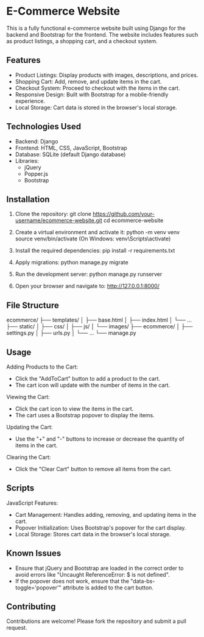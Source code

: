 E-Commerce Website
===================

This is a fully functional e-commerce website built using Django for the backend and Bootstrap for the frontend. The website includes features such as product listings, a shopping cart, and a checkout system.

Features
--------
- Product Listings: Display products with images, descriptions, and prices.
- Shopping Cart: Add, remove, and update items in the cart.
- Checkout System: Proceed to checkout with the items in the cart.
- Responsive Design: Built with Bootstrap for a mobile-friendly experience.
- Local Storage: Cart data is stored in the browser's local storage.

Technologies Used
-----------------
- Backend: Django
- Frontend: HTML, CSS, JavaScript, Bootstrap
- Database: SQLite (default Django database)
- Libraries:
  - jQuery
  - Popper.js
  - Bootstrap

Installation
------------
1. Clone the repository:
   git clone https://github.com/your-username/ecommerce-website.git
   cd ecommerce-website

2. Create a virtual environment and activate it:
   python -m venv venv
   source venv/bin/activate  (On Windows: venv\Scripts\activate)

3. Install the required dependencies:
   pip install -r requirements.txt

4. Apply migrations:
   python manage.py migrate

5. Run the development server:
   python manage.py runserver

6. Open your browser and navigate to:
   http://127.0.0.1:8000/

File Structure
--------------
ecommerce/
├── templates/
│   ├── base.html
│   ├── index.html
│   └── ...
├── static/
│   ├── css/
│   ├── js/
│   └── images/
├── ecommerce/
│   ├── settings.py
│   ├── urls.py
│   └── ...
└── manage.py

Usage
-----
Adding Products to the Cart:
- Click the "AddToCart" button to add a product to the cart.
- The cart icon will update with the number of items in the cart.

Viewing the Cart:
- Click the cart icon to view the items in the cart.
- The cart uses a Bootstrap popover to display the items.

Updating the Cart:
- Use the "+" and "-" buttons to increase or decrease the quantity of items in the cart.

Clearing the Cart:
- Click the "Clear Cart" button to remove all items from the cart.

Scripts
-------
JavaScript Features:
- Cart Management: Handles adding, removing, and updating items in the cart.
- Popover Initialization: Uses Bootstrap's popover for the cart display.
- Local Storage: Stores cart data in the browser's local storage.

Known Issues
------------
- Ensure that jQuery and Bootstrap are loaded in the correct order to avoid errors like "Uncaught ReferenceError: $ is not defined".
- If the popover does not work, ensure that the "data-bs-toggle='popover'" attribute is added to the cart button.

Contributing
------------
Contributions are welcome! Please fork the repository and submit a pull request.


